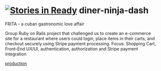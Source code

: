 [![Stories in Ready](https://badge.waffle.io/objectParadigm/diner-ninja-dash.png?label=ready&title=Ready)](https://waffle.io/objectParadigm/diner-ninja-dash)
diner-ninja-dash
================
FRITA - a cuban gastronomic love affair

Group Ruby on Rails project that challenged us to create an e-commerce site for a restaurant where users
could login, place items in their carts, and checkout securely using Stripe payment processing.
 Focus: Shopping Cart, Front-End UX/UI, authentication, authorization and Stripe payment integration

[production](http://frita.herokuapp.com/)
